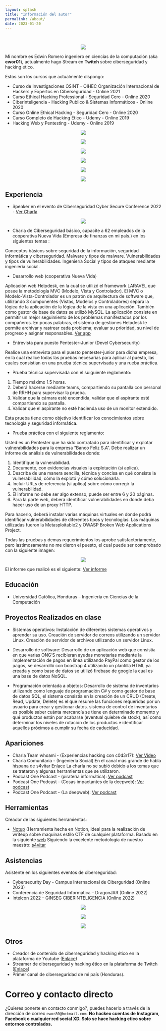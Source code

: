 ```yaml
---
layout: splash
title: "Información del autor"
permalink: /about/
date: 2023-01-20
---
```


<br>

<p align="center">
<img src="/assets/images/about/ewor01.png">
</p>

Mi nombre es Edwin Romero ingeniero en ciencias de la computación (aka **ewor01**), actualmente hago Stream en **Twitch** sobre ciberseguridad y hacking ético.

Estos son los cursos que actualmente dispongo:

- Curso de Investigaciones OSINT - OIHEC Organización Internacional de Hackers
y Expertos en Ciberseguridad - Online 2021 
- Curso Ethical Hacking Professional - Seguridad Cero - Online 2020
- Ciberinteligencia - Hacking Publico & Sistemas Informáticos  - Online 2020
- Curso Online Ethical Hacking - Seguridad Cero - Online 2020
- Curso Completo de Hacking Ético - Udemy - Online  2019
- Hacking Web y Pentesting - Udemy - Online 2019


<p align="center">
<img src="/assets/images/about/Osint-OIHEC.png">
</p>

<p align="center">
<img src="/assets/images/about/ethical-hacking-professional.png">
</p>

<p align="center">
<img src="/assets/images/about/ciberinteligencia.png">
</p>

<p align="center">
<img src="/assets/images/about/ethical-hacking.png">
</p>

<p align="center">
<img src="/assets/images/about/hacking-etico-completo.png">
</p>

<p align="center">
<img src="/assets/images/about/hacking-web.png">
</p>


## Experiencia

- Speaker en el evento de Ciberseguridad Cyber Secure Conference 2022 - [Ver Charla](https://youtu.be/cAcId5gqJnU)

<p align="center">
<img src="/assets/images/about/Cyber-Secure-Nation.jpg">
</p>

- Charla de Ciberseguridad básico, capacite a 62 empleados de la cooperativa Nueva Vida (Empresa de finanzas en mi país.) en los siguientes temas :

Conceptos básicos sobre seguridad de la información, seguridad informática y ciberseguridad.
Malware y tipos de malware.
Vulnerabilidades y tipos de vulnerabilidades.
Ingeniería Social y tipos de ataques mediante ingeniería social.

- Desarrollo web (cooperativa Nueva Vida)

Aplicación web Helpdesk, en la cual se utilizó el framework LARAVEL que posee la  metodología MVC (Modelo, Vista y Controlador). 
El MVC o Modelo-Vista-Controlador es un patrón de arquitectura de software que, utilizando 3 componentes (Vistas, Modelos y Controladores) separa la lógica de la aplicación de la lógica de la vista en una aplicación. 
También como gestor de base de datos se utilizó MySQL. La aplicación consiste en permitir un mejor seguimiento de los problemas manifestados por los compañeros. 
En pocas palabras, el sistema de gestiones Helpdesk le permite archivar y rastrear cada problema; evaluar su prioridad, su nivel de progreso y asignar responsables. [Ver app](https://helpdesk.coopnuevavida.com/)

- Entrevista para puesto Pentester-Junior (Devel Cybersecurity)

Realice una entrevista para el puesto pentester-junior para dicha empresa, en la cual realice todas las pruebas necesarias para aplicar al puesto, las cuales consistian en una prueba técnica supervisada y una rueba práctica.

- Prueba técnica supervisada con el suiguiente reglamento:
 
1. Tiempo máximo 1.5 horas. 
2. Deberá hacerse mediante teams, compartiendo su pantalla con personal de RRHH para supervisar la prueba.
3. Validar que la cámara esté encendida, validar que el aspirante esté compartiendo su pantalla. 
4. Validar que el aspirante no esté hacienda uso de un monitor extendido.

Esta prueba tiene como objetivo identificar los conocimientos sobre tecnología y seguridad informática.

- Prueba práctica con el siguiente reglamento: 

Usted es un Pentester que ha sido contratado para identificar y explotar vulnerabilidades para la empresa “Banco Feliz S.A”. Debe realizar un informe de análisis de vulnerabilidades donde:

1. Identifique la vulnerabilidad.
2. Documente, con evidencias visuales la explotación (si aplica).
3. Describa de una manera sencilla, técnica y concisa en qué consiste la vulnerabilidad, cómo la explotó y cómo solucionarla.
4. Incluir URLs de referencia (si aplica) sobre cómo corregir la vulnerabilidad.
5. El informe no debe ser algo extenso, puede ser entre 6 y 20 páginas.
6. Para la parte web, deberá identificar vulnerabilidades en donde deba hacer uso de un proxy HTTP.

Para hacerlo, deberá instalar varias máquinas virtuales en donde podrá identificar vulnerabilidades de diferentes tipos y tecnologías.
Las máquinas utilizadas fueron la Metasploitable2 y OWASP Broken Web Applications Project.

Todas las pruebas y demas requerimientos los aprobe satisfactoriamente, pero lastimosamente no me dieron el puesto, el cual puede ser comprobado con la siguiente imagen:

<p align="center">
<img src="/assets/images/about/Devel.png">
</p>

El informe que realicé es el siguiente: <a href="/assets/files/Devel.pdf">Ver informe</a>
 
## Educación

- Universidad Católica, Honduras – Ingeniería en Ciencias de la Computación 

## Proyectos Realizados en clase

- Sistemas operativos:
Instalación de diferentes sistemas operativos y aprender su uso.
Creación de servidor de correos utilizando un servidor Linux.
Creación de servidor de archivos utilizando un servidor Linux.

- Desarrollo de software:
Desarrollo de un aplicación web que consistía en que varias ONG’S recibieran ayudas monetarias mediante la  implementación de pagos en línea utilizando PayPal como gestor de los pagos, se desarrolló con boostrap 4 utilizando un plantilla HTML ya creada y como base de datos se utilizó firebase de google la cual es una base de datos NoSQL.

- Programación orientada a objetos:
Desarrollo de sistema de inventarios utilizando como lenguaje de programación C# y como gestor de base de datos SQL, el sistema consistía en la creación de un CRUD (Create, Read, Update, Delete) es el que resume las funciones requeridas por un usuario para crear y gestionar datos. sistema de control de inventarios es posible saber cuánta mercancía se tiene en determinado momento y qué productos están por acabarse (eventual quiebre de stock), así como determinar los niveles de rotación de los productos e identificar aquellos próximos a cumplir su fecha de caducidad.


## Apariciones

- Charla Team whoami - (Experiencias hacking con c0d3r17): [Ver Video](https://www.youtube.com/watch?v=JFSYGdSUNpI&t=1090s)
- Charla Comunitaria - (Ingeniería Social) En el canal más grande de habla hispana de s4vitar [Enlace](https://twitch.tv/s4vitaar) La charla no se subió debido a los temas que se trataron y algunas herramientas que se utilizaron.
- Podcast One Podcast - (piratería informática): [Ver podcast](https://www.youtube.com/watch?v=XYuWT86ix-E)
- Podcast One Podcast - (Cosas impactantes de la deepweb): [Ver podcast](https://www.youtube.com/watch?v=uxphCzfOD14) 
- Podcast One Podcast - (La deepweb): [Ver podcast](https://www.youtube.com/watch?v=2shy9UKnyUY&t=50s)

## Herramientas

Creador de las siguientes herramientas:

- [Notup](https://ewor01.notion.site/ewor01/Gu-a-por-ewor01-fd09caf6aba74b67b405a9a5bf9644f9) (Herramienta hecha en Notion, ideal para la realización de writeup sobre maquinas estilo CTF de cualquier plataforma. Basado en la siguiente [web](https://infosecmachines.io/) Siguiendo la excelente metodología de nuestro maestro: [s4vitar](https://twitter.com/s4vitar)

## Asistencias
Asistente en los siguientes eventos de ciberseguridad:

- Cybersecurity Day - Campus Internacional de Ciberguridad (Online 2023)
- Conferencia de Seguridad Informática – DragonJAR (Online 2022)
- Intelcon 2022 – GINSEG CIBERINTELIGENCIA (Online 2022)

<p align="center">
<img src="/assets/images/about/Cybersecurity-Day.png">
</p>

<p align="center">
<img src="/assets/images/about/dragonjar.png">
</p>

<p align="center">
<img src="/assets/images/about/IntelCon.png">
</p>

## Otros

- Creador de contenido de ciberseguridad y hacking ético en la plataforma de Youtube ([Enlace](https://youtube.com/ewor161))
- Streamer de ciberseguridad y hacking ético en la plataforma de Twitch ([Enlace](https://twitch.tv/ewor01))
- Primer canal de ciberseguridad de mi país (Honduras).

# Correo y contacto directo

¿Quieres ponerte en contacto conmigo?, puedes hacerlo a través de la dirección de correo `ewor80@hotmail.com`. **No hackeo cuentas de Instagram, Facebook o cualquier red social XD. Solo se hace hacking etico sobre entornos controlados.**
